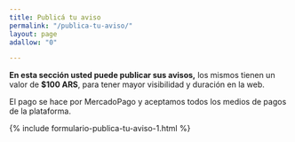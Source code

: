 ```yaml
---
title: Publicá tu aviso
permalink: "/publica-tu-aviso/"
layout: page
adallow: "0"

---
```

**En esta sección usted puede publicar sus avisos,** los mismos tienen un valor de **$100 ARS**, para tener mayor visibilidad y duración en la web.

El pago se hace por MercadoPago y aceptamos todos los medios de pagos de la plataforma.

{% include formulario-publica-tu-aviso-1.html %}